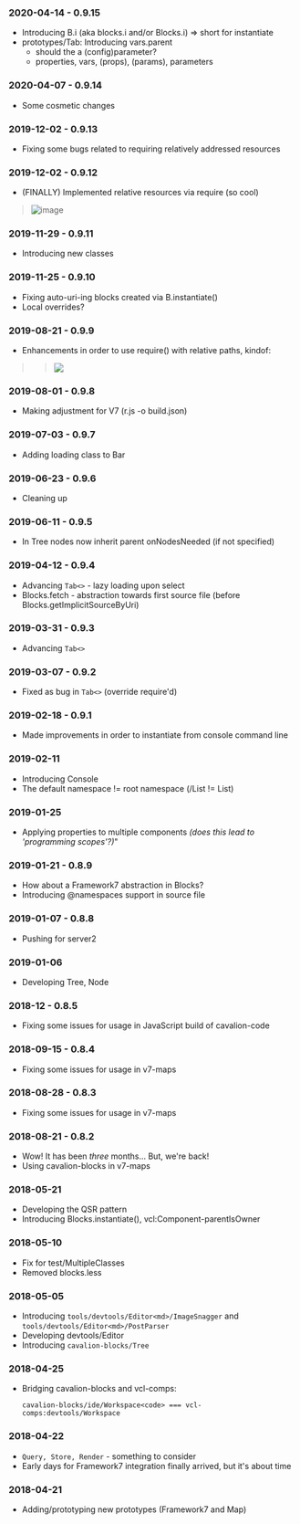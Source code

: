### 2020-04-14 - 0.9.15
- Introducing B.i (aka blocks.i and/or Blocks.i) => short for instantiate
- prototypes/Tab: Introducing vars.parent
	- should the a (config)parameter?
	- properties, vars, (props), (params), parameters

### 2020-04-07 - 0.9.14
- Some cosmetic changes

### 2019-12-02 - 0.9.13
- Fixing some bugs related to requiring relatively addressed resources

### 2019-12-02 - 0.9.12
- (FINALLY) Implemented relative resources via require (so cool)

> ![image](https://user-images.githubusercontent.com/686773/70025078-95f39100-1561-11ea-9368-09daa0442916.png?2x)


### 2019-11-29 - 0.9.11
- Introducing new classes

### 2019-11-25 - 0.9.10
- Fixing auto-uri-ing blocks created via B.instantiate()
- Local overrides?

### 2019-08-21 - 0.9.9
- Enhancements in order to use require() with relative paths, kindof:

>> ![](https://i.snipboard.io/pCjgSD.jpg?2x)

### 2019-08-01 - 0.9.8
- Making adjustment for V7 (r.js -o build.json)

### 2019-07-03 - 0.9.7
- Adding loading class to Bar

### 2019-06-23 - 0.9.6
- Cleaning up

### 2019-06-11 - 0.9.5
- In Tree nodes now inherit parent onNodesNeeded (if not specified)

### 2019-04-12 - 0.9.4
- Advancing `Tab<>` - lazy loading upon select
- Blocks.fetch - abstraction towards first source file (before Blocks.getImplicitSourceByUri)

### 2019-03-31 - 0.9.3
- Advancing `Tab<>`

### 2019-03-07 - 0.9.2
- Fixed as bug in `Tab<>` (override require'd)

### 2019-02-18 - 0.9.1
- Made improvements in order to instantiate from console command line

### 2019-02-11
- Introducing Console
- The default namespace != root namespace (/List != List)

### 2019-01-25
- Applying properties to multiple components _(does this lead to 'programming scopes'?)_"

### 2019-01-21 - 0.8.9
- How about a Framework7 abstraction in Blocks?
- Introducing @namespaces support in source file

### 2019-01-07 - 0.8.8
- Pushing for server2

### 2019-01-06
- Developing Tree, Node

### 2018-12 - 0.8.5
- Fixing some issues for usage in JavaScript build of cavalion-code

### 2018-09-15 - 0.8.4
- Fixing some issues for usage in v7-maps

### 2018-08-28 - 0.8.3
- Fixing some issues for usage in v7-maps

### 2018-08-21 - 0.8.2
- Wow! It has been *three* months... But, we're back!
- Using cavalion-blocks in v7-maps

### 2018-05-21
- Developing the QSR pattern
- Introducing Blocks.instantiate(), vcl:Component-parentIsOwner

### 2018-05-10
- Fix for test/MultipleClasses
- Removed blocks.less

### 2018-05-05
- Introducing `tools/devtools/Editor<md>/ImageSnagger` and `tools/devtools/Editor<md>/PostParser`
- Developing devtools/Editor<html>
- Introducing `cavalion-blocks/Tree`

### 2018-04-25
- Bridging cavalion-blocks and vcl-comps:

	`cavalion-blocks/ide/Workspace<code> === vcl-comps:devtools/Workspace`

### 2018-04-22
- `Query, Store, Render` - something to consider
- Early days for Framework7 integration finally arrived, but it's about time

### 2018-04-21
- Adding/prototyping new prototypes (Framework7 and Map)
